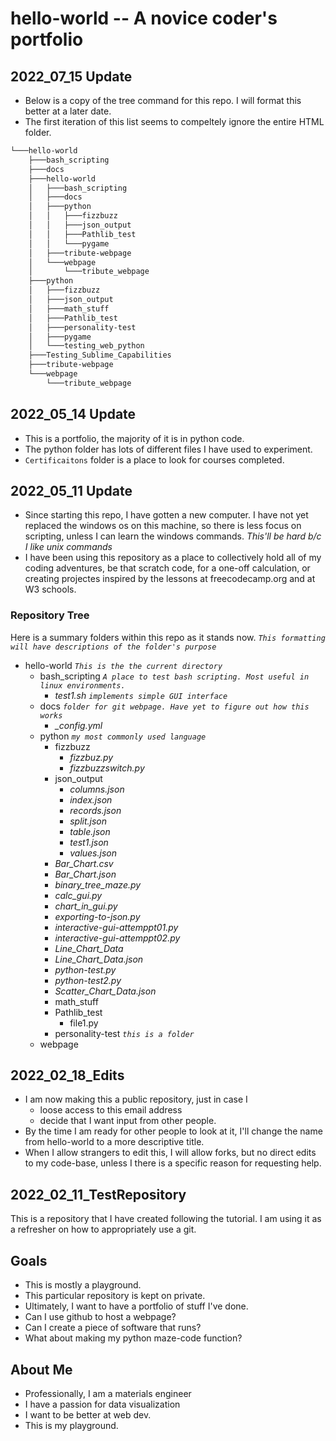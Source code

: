 # hello-world -- A novice coder's portfolio

## 2022_07_15 Update
* Below is a copy of the tree command for this repo. I will format this better at a later date.
* The first iteration of this list seems to compeltely ignore the entire HTML folder. 
```bash
└───hello-world
    ├───bash_scripting
    ├───docs
    ├───hello-world
    │   ├───bash_scripting
    │   ├───docs
    │   ├───python
    │   │   ├───fizzbuzz
    │   │   ├───json_output
    │   │   ├───Pathlib_test
    │   │   └───pygame
    │   ├───tribute-webpage
    │   └───webpage
    │       └───tribute_webpage
    ├───python
    │   ├───fizzbuzz
    │   ├───json_output
    │   ├───math_stuff
    │   ├───Pathlib_test
    │   ├───personality-test
    │   ├───pygame
    │   └───testing_web_python
    ├───Testing_Sublime_Capabilities
    ├───tribute-webpage
    └───webpage
        └───tribute_webpage
```

## 2022_05_14 Update
* This is a portfolio, the majority of it is in python code.
* The python folder has lots of different files I have used to experiment. 
* `Certificaitons` folder is a place to look for courses completed.

## 2022_05_11 Update
* Since starting this repo, I have gotten a new computer. I have not yet replaced the windows os on this machine, so there is less focus on scripting, unless I can learn the windows commands. _This'll be hard b/c I like unix commands_
* I have been using this repository as a place to collectively hold all of my coding adventures, be that scratch code, for a one-off calculation, or creating  projectes inspired by the lessons at freecodecamp.org and at W3 schools.

### Repository Tree
Here is a summary folders within this repo as it stands now. *`This formatting will have descriptions of the folder's purpose`*

* hello-world *`This is the the current directory`*
  * bash_scripting *`A place to test bash scripting. Most useful in linux environments.`*
    * *test1.sh* *`implements simple GUI interface`*
  * docs *`folder for git webpage. Have yet to figure out how this works`*
    * *_config.yml*
  * python *`my most commonly used language`*
    * fizzbuzz
      * *fizzbuz.py*
      * *fizzbuzzswitch.py*
    * json_output
      * *columns.json*
      * *index.json*
      * *records.json*
      * *split.json*
      * *table.json*
      * *test1.json*
      * *values.json*
    * *Bar_Chart.csv*
    * *Bar_Chart.json*
    * *binary_tree_maze.py*
    * *calc_gui.py*
    * *chart_in_gui.py*
    * *exporting-to-json.py*
    * *interactive-gui-attemppt01.py*
    * *interactive-gui-attemppt02.py*
    * *Line_Chart_Data*
    * *Line_Chart_Data.json*
    * *python-test.py*
    * *python-test2.py*
    * *Scatter_Chart_Data.json*
    * math_stuff
    * Pathlib_test
      * file1.py
    * personality-test *`this is a folder`*
  * webpage


## 2022_02_18_Edits
* I am now making this a public repository, just in case I 
  *  loose access to this email address
  *  decide that I want input from other people.
*  By the time I am ready for other people to look at it, I'll change the name from hello-world to a more descriptive title.
*  When I allow strangers to edit this, I will allow forks, but no direct edits to my code-base, unless I there is a specific reason for requesting help.


## 2022_02_11_TestRepository
This is a repository that I have created following the tutorial. I am using it as a refresher on how to appropriately use a git.

## Goals
* This is mostly a playground.
* This particular repository is kept on private.
* Ultimately, I want to have a portfolio of stuff I've done.
* Can I use github to host a webpage?
* Can I create a piece of software that runs?
* What about making my python maze-code function?


## About Me
* Professionally, I am a materials engineer
* I have a passion for data visualization
* I want to be better at web dev.
* This is my playground.
